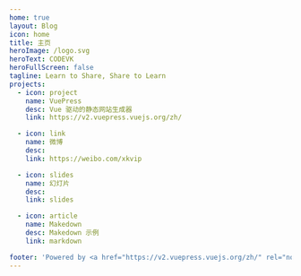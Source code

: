 ```yaml
---
home: true
layout: Blog
icon: home
title: 主页
heroImage: /logo.svg
heroText: CODEVK
heroFullScreen: false
tagline: Learn to Share, Share to Learn
projects:
  - icon: project
    name: VuePress
    desc: Vue 驱动的静态网站生成器
    link: https://v2.vuepress.vuejs.org/zh/

  - icon: link
    name: 微博
    desc: 
    link: https://weibo.com/xkvip

  - icon: slides
    name: 幻灯片
    desc: 
    link: slides

  - icon: article
    name: Makedown
    desc: Makedown 示例
    link: markdown

footer: 'Powered by <a href="https://v2.vuepress.vuejs.org/zh/" rel="noopener noreferrer" target="_blank">VuePress</a> & <a href="https://vuepress-theme-hope.github.io/v2/zh/" rel="noopener noreferrer" target="_blank">Hope</a>'
---
```

